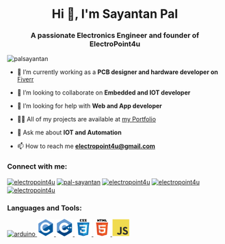 <h1 align="center">Hi 👋, I'm Sayantan Pal</h1>
<h3 align="center">A passionate Electronics Engineer and founder of ElectroPoint4u</h3>

<p align="left"> <img src="https://komarev.com/ghpvc/?username=palsayantan&label=Profile%20views&color=0e75b6&style=flat" alt="palsayantan" /> </p>

- 🔭 I’m currently working as a **PCB designer and hardware developer on** [Fiverr](fiverr.com/vortex968)

- 👯 I’m looking to collaborate on **Embedded and IOT developer**

- 🤝 I’m looking for help with **Web and App developer**

- 👨‍💻 All of my projects are available at [my Portfolio](fiverr.com/users/vortex968/portfolio)

- 💬 Ask me about **IOT and Automation**

- 📫 How to reach me **electropoint4u@gmail.com**

<h3 align="left">Connect with me:</h3>
<p align="left">
<a href="https://twitter.com/electropoint4u" target="blank"><img align="center" src="https://raw.githubusercontent.com/rahuldkjain/github-profile-readme-generator/master/src/images/icons/Social/twitter.svg" alt="electropoint4u" height="30" width="40" /></a>
<a href="https://linkedin.com/in/pal-sayantan" target="blank"><img align="center" src="https://raw.githubusercontent.com/rahuldkjain/github-profile-readme-generator/master/src/images/icons/Social/linked-in-alt.svg" alt="pal-sayantan" height="30" width="40" /></a>
<a href="https://fb.com/electropoint4u" target="blank"><img align="center" src="https://raw.githubusercontent.com/rahuldkjain/github-profile-readme-generator/master/src/images/icons/Social/facebook.svg" alt="electropoint4u" height="30" width="40" /></a>
<a href="https://instagram.com/electropoint4u" target="blank"><img align="center" src="https://raw.githubusercontent.com/rahuldkjain/github-profile-readme-generator/master/src/images/icons/Social/instagram.svg" alt="electropoint4u" height="30" width="40" /></a>
<a href="https://www.youtube.com/c/electropoint4u" target="blank"><img align="center" src="https://raw.githubusercontent.com/rahuldkjain/github-profile-readme-generator/master/src/images/icons/Social/youtube.svg" alt="electropoint4u" height="30" width="40" /></a>
</p>

<h3 align="left">Languages and Tools:</h3>
<p align="left"> <a href="https://www.arduino.cc/" target="_blank" rel="noreferrer"> <img src="https://cdn.worldvectorlogo.com/logos/arduino-1.svg" alt="arduino" width="40" height="40"/> </a> <a href="https://www.cprogramming.com/" target="_blank" rel="noreferrer"> <img src="https://raw.githubusercontent.com/devicons/devicon/master/icons/c/c-original.svg" alt="c" width="40" height="40"/> </a> <a href="https://www.w3schools.com/cpp/" target="_blank" rel="noreferrer"> <img src="https://raw.githubusercontent.com/devicons/devicon/master/icons/cplusplus/cplusplus-original.svg" alt="cplusplus" width="40" height="40"/> </a> <a href="https://www.w3schools.com/css/" target="_blank" rel="noreferrer"> <img src="https://raw.githubusercontent.com/devicons/devicon/master/icons/css3/css3-original-wordmark.svg" alt="css3" width="40" height="40"/> </a> <a href="https://www.w3.org/html/" target="_blank" rel="noreferrer"> <img src="https://raw.githubusercontent.com/devicons/devicon/master/icons/html5/html5-original-wordmark.svg" alt="html5" width="40" height="40"/> </a> <a href="https://developer.mozilla.org/en-US/docs/Web/JavaScript" target="_blank" rel="noreferrer"> <img src="https://raw.githubusercontent.com/devicons/devicon/master/icons/javascript/javascript-original.svg" alt="javascript" width="40" height="40"/> </a> </p>
<!---
<p><img align="left" src="https://github-readme-stats.vercel.app/api/top-langs?username=palsayantan&show_icons=true&locale=en&layout=compact" alt="palsayantan" /></p>

<p>&nbsp;<img align="center" src="https://github-readme-stats.vercel.app/api?username=palsayantan&show_icons=true&locale=en" alt="palsayantan" /></p>
--->

